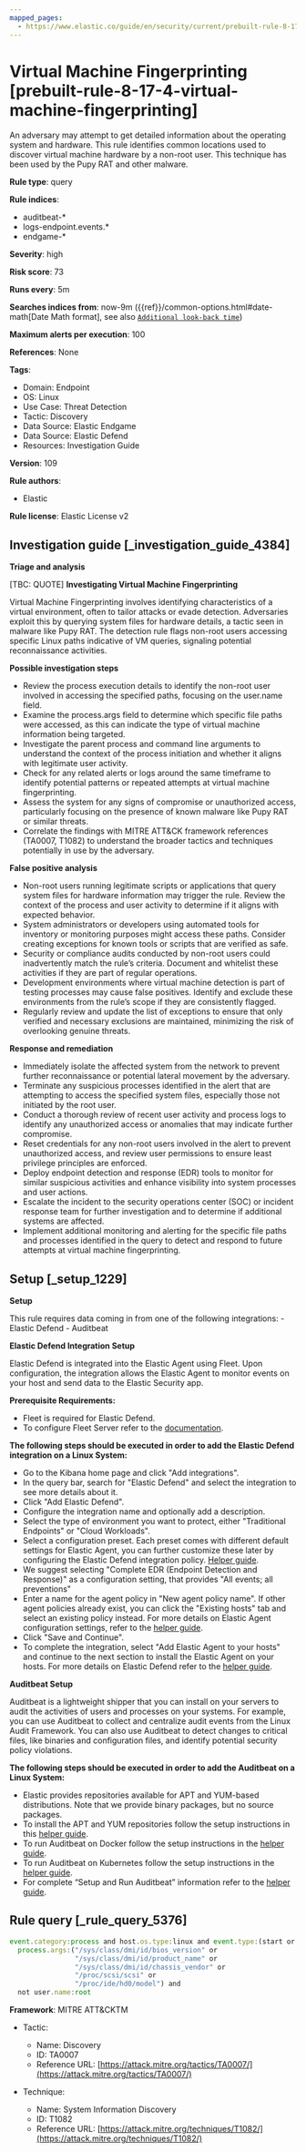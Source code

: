 ```yaml
---
mapped_pages:
  - https://www.elastic.co/guide/en/security/current/prebuilt-rule-8-17-4-virtual-machine-fingerprinting.html
---
```


# Virtual Machine Fingerprinting [prebuilt-rule-8-17-4-virtual-machine-fingerprinting]

An adversary may attempt to get detailed information about the operating system and hardware. This rule identifies common locations used to discover virtual machine hardware by a non-root user. This technique has been used by the Pupy RAT and other malware.

**Rule type**: query

**Rule indices**:

* auditbeat-*
* logs-endpoint.events.*
* endgame-*

**Severity**: high

**Risk score**: 73

**Runs every**: 5m

**Searches indices from**: now-9m ({{ref}}/common-options.html#date-math[Date Math format], see also [`Additional look-back time`](docs-content://solutions/security/detect-and-alert/create-detection-rule.md#rule-schedule))

**Maximum alerts per execution**: 100

**References**: None

**Tags**:

* Domain: Endpoint
* OS: Linux
* Use Case: Threat Detection
* Tactic: Discovery
* Data Source: Elastic Endgame
* Data Source: Elastic Defend
* Resources: Investigation Guide

**Version**: 109

**Rule authors**:

* Elastic

**Rule license**: Elastic License v2

## Investigation guide [_investigation_guide_4384]

**Triage and analysis**

[TBC: QUOTE]
**Investigating Virtual Machine Fingerprinting**

Virtual Machine Fingerprinting involves identifying characteristics of a virtual environment, often to tailor attacks or evade detection. Adversaries exploit this by querying system files for hardware details, a tactic seen in malware like Pupy RAT. The detection rule flags non-root users accessing specific Linux paths indicative of VM queries, signaling potential reconnaissance activities.

**Possible investigation steps**

* Review the process execution details to identify the non-root user involved in accessing the specified paths, focusing on the user.name field.
* Examine the process.args field to determine which specific file paths were accessed, as this can indicate the type of virtual machine information being targeted.
* Investigate the parent process and command line arguments to understand the context of the process initiation and whether it aligns with legitimate user activity.
* Check for any related alerts or logs around the same timeframe to identify potential patterns or repeated attempts at virtual machine fingerprinting.
* Assess the system for any signs of compromise or unauthorized access, particularly focusing on the presence of known malware like Pupy RAT or similar threats.
* Correlate the findings with MITRE ATT&CK framework references (TA0007, T1082) to understand the broader tactics and techniques potentially in use by the adversary.

**False positive analysis**

* Non-root users running legitimate scripts or applications that query system files for hardware information may trigger the rule. Review the context of the process and user activity to determine if it aligns with expected behavior.
* System administrators or developers using automated tools for inventory or monitoring purposes might access these paths. Consider creating exceptions for known tools or scripts that are verified as safe.
* Security or compliance audits conducted by non-root users could inadvertently match the rule’s criteria. Document and whitelist these activities if they are part of regular operations.
* Development environments where virtual machine detection is part of testing processes may cause false positives. Identify and exclude these environments from the rule’s scope if they are consistently flagged.
* Regularly review and update the list of exceptions to ensure that only verified and necessary exclusions are maintained, minimizing the risk of overlooking genuine threats.

**Response and remediation**

* Immediately isolate the affected system from the network to prevent further reconnaissance or potential lateral movement by the adversary.
* Terminate any suspicious processes identified in the alert that are attempting to access the specified system files, especially those not initiated by the root user.
* Conduct a thorough review of recent user activity and process logs to identify any unauthorized access or anomalies that may indicate further compromise.
* Reset credentials for any non-root users involved in the alert to prevent unauthorized access, and review user permissions to ensure least privilege principles are enforced.
* Deploy endpoint detection and response (EDR) tools to monitor for similar suspicious activities and enhance visibility into system processes and user actions.
* Escalate the incident to the security operations center (SOC) or incident response team for further investigation and to determine if additional systems are affected.
* Implement additional monitoring and alerting for the specific file paths and processes identified in the query to detect and respond to future attempts at virtual machine fingerprinting.


## Setup [_setup_1229]

**Setup**

This rule requires data coming in from one of the following integrations: - Elastic Defend - Auditbeat

**Elastic Defend Integration Setup**

Elastic Defend is integrated into the Elastic Agent using Fleet. Upon configuration, the integration allows the Elastic Agent to monitor events on your host and send data to the Elastic Security app.

**Prerequisite Requirements:**

* Fleet is required for Elastic Defend.
* To configure Fleet Server refer to the [documentation](docs-content://reference/ingestion-tools/fleet/fleet-server.md).

**The following steps should be executed in order to add the Elastic Defend integration on a Linux System:**

* Go to the Kibana home page and click "Add integrations".
* In the query bar, search for "Elastic Defend" and select the integration to see more details about it.
* Click "Add Elastic Defend".
* Configure the integration name and optionally add a description.
* Select the type of environment you want to protect, either "Traditional Endpoints" or "Cloud Workloads".
* Select a configuration preset. Each preset comes with different default settings for Elastic Agent, you can further customize these later by configuring the Elastic Defend integration policy. [Helper guide](docs-content://solutions/security/configure-elastic-defend/configure-an-integration-policy-for-elastic-defend.md).
* We suggest selecting "Complete EDR (Endpoint Detection and Response)" as a configuration setting, that provides "All events; all preventions"
* Enter a name for the agent policy in "New agent policy name". If other agent policies already exist, you can click the "Existing hosts" tab and select an existing policy instead. For more details on Elastic Agent configuration settings, refer to the [helper guide](docs-content://reference/ingestion-tools/fleet/agent-policy.md).
* Click "Save and Continue".
* To complete the integration, select "Add Elastic Agent to your hosts" and continue to the next section to install the Elastic Agent on your hosts. For more details on Elastic Defend refer to the [helper guide](docs-content://solutions/security/configure-elastic-defend/install-elastic-defend.md).

**Auditbeat Setup**

Auditbeat is a lightweight shipper that you can install on your servers to audit the activities of users and processes on your systems. For example, you can use Auditbeat to collect and centralize audit events from the Linux Audit Framework. You can also use Auditbeat to detect changes to critical files, like binaries and configuration files, and identify potential security policy violations.

**The following steps should be executed in order to add the Auditbeat on a Linux System:**

* Elastic provides repositories available for APT and YUM-based distributions. Note that we provide binary packages, but no source packages.
* To install the APT and YUM repositories follow the setup instructions in this [helper guide](beats://reference/auditbeat/setup-repositories.md).
* To run Auditbeat on Docker follow the setup instructions in the [helper guide](beats://reference/auditbeat/running-on-docker.md).
* To run Auditbeat on Kubernetes follow the setup instructions in the [helper guide](beats://reference/auditbeat/running-on-kubernetes.md).
* For complete “Setup and Run Auditbeat” information refer to the [helper guide](beats://reference/auditbeat/setting-up-running.md).


## Rule query [_rule_query_5376]

```js
event.category:process and host.os.type:linux and event.type:(start or process_started) and
  process.args:("/sys/class/dmi/id/bios_version" or
                "/sys/class/dmi/id/product_name" or
                "/sys/class/dmi/id/chassis_vendor" or
                "/proc/scsi/scsi" or
                "/proc/ide/hd0/model") and
  not user.name:root
```

**Framework**: MITRE ATT&CKTM

* Tactic:

    * Name: Discovery
    * ID: TA0007
    * Reference URL: [https://attack.mitre.org/tactics/TA0007/](https://attack.mitre.org/tactics/TA0007/)

* Technique:

    * Name: System Information Discovery
    * ID: T1082
    * Reference URL: [https://attack.mitre.org/techniques/T1082/](https://attack.mitre.org/techniques/T1082/)



